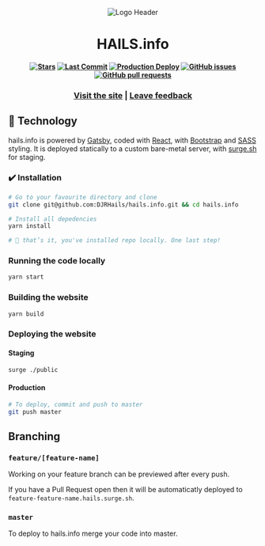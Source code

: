 <div align="center">

  ![Logo Header](https://i.imgur.com/MzaxQpN.png?1)

</div>

<h1 align="center">
  <strong>HAILS</strong>.info
</h1>

<h4 align="center">

[![Stars](https://img.shields.io/github/stars/DJRHails/hails.info.svg?style=plasticr)](https://github.com/DJRHails/hails.info/stargazers)
[![Last Commit](https://img.shields.io/github/last-commit/DJRHails/hails.info.svg?style=plasticr)](https://github.com/DJRHails/hails.info/commits/master)
[![Production Deploy](https://github.com/DJRHails/hails.info/workflows/Production%20Deploy/badge.svg)](https://github.com/DJRHails/hails.info/actions?query=workflow%3A"Production+Deploy")
[![GitHub issues](https://img.shields.io/github/issues-raw/DJRHails/hails.info?style=flat)](https://github.com/DJRHails/hails.info/issues)
[![GitHub pull requests](https://img.shields.io/github/issues-pr/DJRHails/hails.info)](https://github.com/DJRHails/hails.info/pulls)
</h4>

<h3 align="center">
  <a href="https://hails.info/">Visit the site</a> |
  <a href="https://github.com/DJRHails/hails.info/issues/new">Leave feedback</a>
</h3>

## :wrench: Technology

hails.info is powered by [Gatsby], coded with [React], with [Bootstrap] and [SASS] styling. It is deployed statically to a custom bare-metal server, with [surge.sh] for staging.

### :heavy_check_mark: Installation

```sh
# Go to your favourite directory and clone
git clone git@github.com:DJRHails/hails.info.git && cd hails.info

# Install all depedencies
yarn install

# 🎉 that’s it, you've installed repo locally. One last step!
```

### Running the code locally

```sh
yarn start
```

### Building the website

```sh
yarn build
```

### Deploying the website

#### Staging
```sh
surge ./public
```

#### Production

```sh
# To deploy, commit and push to master
git push master
```

## Branching

### `feature/[feature-name]`

Working on your feature branch can be previewed after every push.

If you have a Pull Request open then it will be automaticatly deployed to `feature-feature-name.hails.surge.sh`.

### `master`

To deploy to hails.info merge your code into master.

[Gatsby]:https://www.gatsbyjs.org/
[React]:https://www.reactjs.org/
[Bootstrap]:https://getbootstrap.com/
[SASS]:https://sass-lang.com/
[surge.sh]:https://surge.sh/
